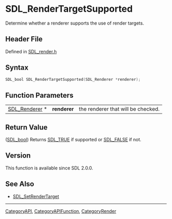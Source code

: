 # SDL_RenderTargetSupported

Determine whether a renderer supports the use of render targets.

## Header File

Defined in [SDL_render.h](https://github.com/libsdl-org/SDL/blob/SDL2/include/SDL_render.h)

## Syntax

```c
SDL_bool SDL_RenderTargetSupported(SDL_Renderer *renderer);
```

## Function Parameters

|                                |              |                                    |
| ------------------------------ | ------------ | ---------------------------------- |
| [SDL_Renderer](SDL_Renderer) * | **renderer** | the renderer that will be checked. |

## Return Value

([SDL_bool](SDL_bool)) Returns [SDL_TRUE](SDL_TRUE) if supported or
[SDL_FALSE](SDL_FALSE) if not.

## Version

This function is available since SDL 2.0.0.

## See Also

- [SDL_SetRenderTarget](SDL_SetRenderTarget)

----
[CategoryAPI](CategoryAPI), [CategoryAPIFunction](CategoryAPIFunction), [CategoryRender](CategoryRender)

